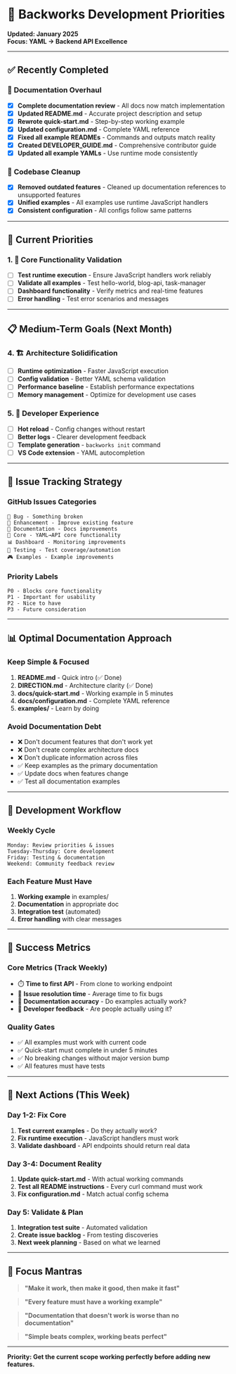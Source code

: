 # 🎯 Backworks Development Priorities

**Updated: January 2025**  
**Focus: YAML → Backend API Excellence**

---

## ✅ **Recently Completed**

### 📖 **Documentation Overhaul**
- [x] **Complete documentation review** - All docs now match implementation
- [x] **Updated README.md** - Accurate project description and setup
- [x] **Rewrote quick-start.md** - Step-by-step working example
- [x] **Updated configuration.md** - Complete YAML reference
- [x] **Fixed all example READMEs** - Commands and outputs match reality
- [x] **Created DEVELOPER_GUIDE.md** - Comprehensive contributor guide
- [x] **Updated all example YAMLs** - Use runtime mode consistently

### 🧹 **Codebase Cleanup**
- [x] **Removed outdated features** - Cleaned up documentation references to unsupported features
- [x] **Unified examples** - All examples use runtime JavaScript handlers
- [x] **Consistent configuration** - All configs follow same patterns

---

## 🚀 **Current Priorities**

### 1. **🔧 Core Functionality Validation**
- [ ] **Test runtime execution** - Ensure JavaScript handlers work reliably
- [ ] **Validate all examples** - Test hello-world, blog-api, task-manager
- [ ] **Dashboard functionality** - Verify metrics and real-time features
- [ ] **Error handling** - Test error scenarios and messages

---

## 📋 **Medium-Term Goals (Next Month)**

### 4. **🏗️ Architecture Solidification**
- [ ] **Runtime optimization** - Faster JavaScript execution
- [ ] **Config validation** - Better YAML schema validation
- [ ] **Performance baseline** - Establish performance expectations
- [ ] **Memory management** - Optimize for development use cases

### 5. **👥 Developer Experience**
- [ ] **Hot reload** - Config changes without restart
- [ ] **Better logs** - Clearer development feedback
- [ ] **Template generation** - `backworks init` command
- [ ] **VS Code extension** - YAML autocompletion

---

## 🎯 **Issue Tracking Strategy**

### **GitHub Issues Categories**
```
🐛 Bug - Something broken
🚀 Enhancement - Improve existing feature  
📖 Documentation - Docs improvements
🎯 Core - YAML→API core functionality
📊 Dashboard - Monitoring improvements
🧪 Testing - Test coverage/automation
🎮 Examples - Example improvements
```

### **Priority Labels**
```
P0 - Blocks core functionality
P1 - Important for usability  
P2 - Nice to have
P3 - Future consideration
```

---

## 📊 **Optimal Documentation Approach**

### **Keep Simple & Focused**
1. **README.md** - Quick intro (✅ Done)
2. **DIRECTION.md** - Architecture clarity (✅ Done) 
3. **docs/quick-start.md** - Working example in 5 minutes
4. **docs/configuration.md** - Complete YAML reference
5. **examples/** - Learn by doing

### **Avoid Documentation Debt**
- ❌ Don't document features that don't work yet
- ❌ Don't create complex architecture docs
- ❌ Don't duplicate information across files
- ✅ Keep examples as the primary documentation
- ✅ Update docs when features change
- ✅ Test all documentation examples

---

## 🔄 **Development Workflow**

### **Weekly Cycle**
```
Monday: Review priorities & issues
Tuesday-Thursday: Core development  
Friday: Testing & documentation
Weekend: Community feedback review
```

### **Each Feature Must Have**
1. **Working example** in examples/
2. **Documentation** in appropriate doc
3. **Integration test** (automated)
4. **Error handling** with clear messages

---

## 🎯 **Success Metrics**

### **Core Metrics (Track Weekly)**
- ⏱️ **Time to first API** - From clone to working endpoint
- 🐛 **Issue resolution time** - Average time to fix bugs
- 📖 **Documentation accuracy** - Do examples actually work?
- 👥 **Developer feedback** - Are people actually using it?

### **Quality Gates**
- ✅ All examples must work with current code
- ✅ Quick-start must complete in under 5 minutes
- ✅ No breaking changes without major version bump
- ✅ All features must have tests

---

## 🚀 **Next Actions (This Week)**

### **Day 1-2: Fix Core**
1. **Test current examples** - Do they actually work?
2. **Fix runtime execution** - JavaScript handlers must work
3. **Validate dashboard** - API endpoints should return real data

### **Day 3-4: Document Reality**
1. **Update quick-start.md** - With actual working commands
2. **Test all README instructions** - Every curl command must work
3. **Fix configuration.md** - Match actual config schema

### **Day 5: Validate & Plan**
1. **Integration test suite** - Automated validation
2. **Create issue backlog** - From testing discoveries
3. **Next week planning** - Based on what we learned

---

## 🎯 **Focus Mantras**

> **"Make it work, then make it good, then make it fast"**

> **"Every feature must have a working example"**

> **"Documentation that doesn't work is worse than no documentation"**

> **"Simple beats complex, working beats perfect"**

---

**Priority: Get the current scope working perfectly before adding new features.**
